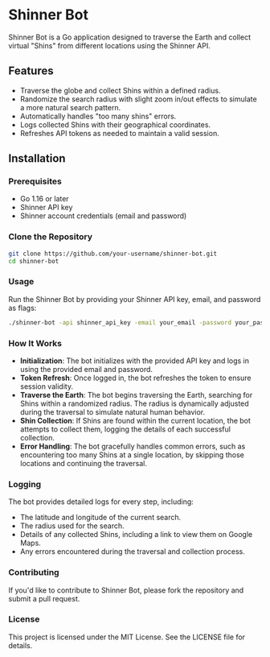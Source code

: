# Shinner Bot

Shinner Bot is a Go application designed to traverse the Earth and collect
virtual "Shins" from different locations using the Shinner API.

## Features

- Traverse the globe and collect Shins within a defined radius.
- Randomize the search radius with slight zoom in/out effects to simulate a more
  natural search pattern.
- Automatically handles "too many shins" errors.
- Logs collected Shins with their geographical coordinates.
- Refreshes API tokens as needed to maintain a valid session.

## Installation

### Prerequisites

- Go 1.16 or later
- Shinner API key
- Shinner account credentials (email and password)

### Clone the Repository

```bash
git clone https://github.com/your-username/shinner-bot.git
cd shinner-bot
```

### Usage

Run the Shinner Bot by providing your Shinner API key, email, and password as
flags:

```bash
./shinner-bot -api shinner_api_key -email your_email -password your_password
```

### How It Works

- **Initialization**: The bot initializes with the provided API key and logs in
  using the provided email and password.
- **Token Refresh**: Once logged in, the bot refreshes the token to ensure
  session validity.
- **Traverse the Earth**: The bot begins traversing the Earth, searching for
  Shins within a randomized radius. The radius is dynamically adjusted during
  the traversal to simulate natural human behavior.
- **Shin Collection**: If Shins are found within the current location, the bot
  attempts to collect them, logging the details of each successful collection.
- **Error Handling**: The bot gracefully handles common errors, such as
  encountering too many Shins at a single location, by skipping those locations
  and continuing the traversal.

### Logging

The bot provides detailed logs for every step, including:

- The latitude and longitude of the current search.
- The radius used for the search.
- Details of any collected Shins, including a link to view them on Google Maps.
- Any errors encountered during the traversal and collection process.

### Contributing

If you'd like to contribute to Shinner Bot, please fork the repository and
submit a pull request.

### License

This project is licensed under the MIT License. See the LICENSE file for
details.
